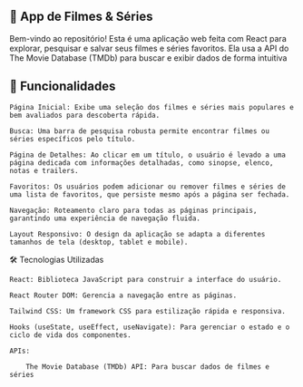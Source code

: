 ## 🍿 App de Filmes & Séries

Bem-vindo ao repositório! Esta é uma aplicação web feita com React para explorar, pesquisar e salvar seus filmes e séries favoritos. Ela usa a API do The Movie Database (TMDb) para buscar e exibir dados de forma intuitiva

## 🚀 Funcionalidades

    Página Inicial: Exibe uma seleção dos filmes e séries mais populares e bem avaliados para descoberta rápida.

    Busca: Uma barra de pesquisa robusta permite encontrar filmes ou séries específicos pelo título.

    Página de Detalhes: Ao clicar em um título, o usuário é levado a uma página dedicada com informações detalhadas, como sinopse, elenco, notas e trailers.

    Favoritos: Os usuários podem adicionar ou remover filmes e séries de uma lista de favoritos, que persiste mesmo após a página ser fechada.

    Navegação: Roteamento claro para todas as páginas principais, garantindo uma experiência de navegação fluida.

    Layout Responsivo: O design da aplicação se adapta a diferentes tamanhos de tela (desktop, tablet e mobile).

🛠️ Tecnologias Utilizadas

    React: Biblioteca JavaScript para construir a interface do usuário.

    React Router DOM: Gerencia a navegação entre as páginas.

    Tailwind CSS: Um framework CSS para estilização rápida e responsiva.

    Hooks (useState, useEffect, useNavigate): Para gerenciar o estado e o ciclo de vida dos componentes.

    APIs:

        The Movie Database (TMDb) API: Para buscar dados de filmes e séries